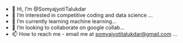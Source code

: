 - 👋 Hi, I’m @SomyajyotiTalukdar
- 👀 I’m interested in competitive coding and data science ...
- 🌱 I’m currently learning machine learning...
- 💞️ I’m looking to collaborate on google collab...
- 📫 How to reach me - email me at somyajyotitalukdar@gmail.com ...

<!---
SomyajyotiTalukdar/SomyajyotiTalukdar is a ✨ special ✨ repository because its `README.md` (this file) appears on your GitHub profile.
You can click the Preview link to take a look at your changes.
--->
